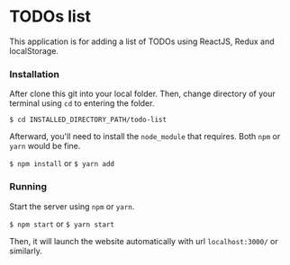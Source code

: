 # TODOs list

This application is for adding a list of TODOs using ReactJS, Redux and localStorage.

### Installation

After clone this git into your local folder. Then, change directory of your 
terminal using `cd` to entering the folder.

`$ cd INSTALLED_DIRECTORY_PATH/todo-list`

Afterward, you'll need to install the `node_module` that requires.
Both `npm` or `yarn` would be fine.

`$ npm install`
or
`$ yarn add`

### Running

Start the server using `npm` or `yarn`.

`$ npm start`
or
`$ yarn start`

Then, it will launch the website automatically with url `localhost:3000/` or similarly.
